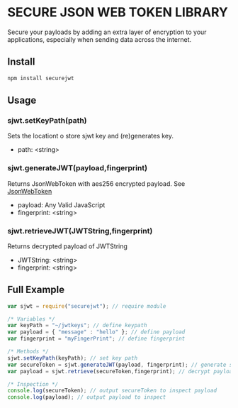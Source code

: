 # SECURE JSON WEB TOKEN LIBRARY

Secure your payloads by adding an extra layer of encryption to your applications, especially when sending data across the internet.

## Install

```bash
npm install securejwt
```
## Usage
### sjwt.setKeyPath(path)
Sets the locationt o store sjwt key and (re)generates key.
* path: \<string\>
### sjwt.generateJWT(payload,fingerprint)
Returns JsonWebToken with aes256 encrypted payload. See [JsonWebToken](https://www.npmjs.com/package/jsonwebtoken)
* payload: Any Valid JavaScript
* fingerprint: \<string\>
### sjwt.retrieveJWT(JWTString,fingerprint)
Returns decrypted payload of JWTString
* JWTString: \<string\>
* fingerprint: \<string\>
## Full Example
```javascript
var sjwt = require("securejwt"); // require module

/* Variables */
var keyPath = "~/jwtkeys"; // define keypath
var payload = { "message" : "hello" }; // define payload
var fingerprint = "myFingerPrint"; // define fingerprint

/* Methods */
sjwt.setKeyPath(keyPath); // set key path
var secureToken = sjwt.generateJWT(payload, fingerprint); // generate secureToken
var payload = sjwt.retrieve(secureToken,fingerprint); // decrypt payload

/* Inspection */
console.log(secureToken); // output secureToken to inspect payload
console.log(payload); // output payload to inspect
```
